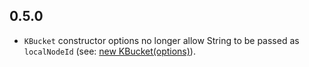 ## 0.5.0

* `KBucket` constructor options no longer allow String to be passed as `localNodeId` (see: [new KBucket(options)](https://github.com/tristanls/k-bucket#new-kbucketoptions)).

